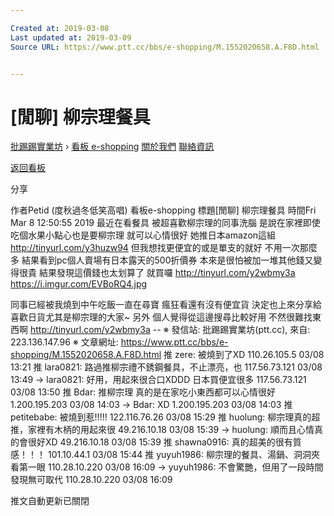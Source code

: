 ```yaml
---

Created at: 2019-03-08
Last updated at: 2019-03-09
Source URL: https://www.ptt.cc/bbs/e-shopping/M.1552020658.A.F8D.html


---
```


# [閒聊] 柳宗理餐具


[批踢踢實業坊](https://www.ptt.cc/bbs/) › [看板 e-shopping](https://www.ptt.cc/bbs/e-shopping/index.html) [關於我們](https://www.ptt.cc/about.html) [聯絡資訊](https://www.ptt.cc/contact.html)

[返回看板](https://www.ptt.cc/bbs/e-shopping/index.html)

分享

作者Petid (度秋過冬低笑高唱)
看板e-shopping
標題\[閒聊\] 柳宗理餐具
時間Fri Mar 8 12:50:55 2019
最近在看餐具 被超喜歡柳宗理的同事洗腦 是說在家裡即使吃個水果小點心也是要柳宗理 就可以心情很好 她推日本amazon這組 <http://tinyurl.com/y3huzw94> 但我想找更便宜的或是單支的就好 不用一次那麼多 結果看到pc個人賣場有日本露天的500折價券 本來是很怕被加一堆其他錢又變得很貴 結果發現這價錢也太划算了 就買囉 <http://tinyurl.com/y2wbmy3a> <https://i.imgur.com/EVBoRQ4.jpg>

同事已經被我燒到中午吃飯一直在尋寶 瘋狂看還有沒有便宜貨 決定也上來分享給喜歡日貨尤其是柳宗理的大家~ 另外 個人覺得從這邊搜尋比較好用 不然很難找東西啊 <http://tinyurl.com/y2wbmy3a> -- ※ 發信站: 批踢踢實業坊(ptt.cc), 來自: 223.136.147.96 ※ 文章網址: <https://www.ptt.cc/bbs/e-shopping/M.1552020658.A.F8D.html>
推 zere: 被燒到了XD 110.26.105.5 03/08 13:21
推 lara0821: 路過推柳宗禮不銹鋼餐具，不止漂亮，也 117.56.73.121 03/08 13:49
→ lara0821: 好用，用起來很合口XDDD 日本買便宜很多 117.56.73.121 03/08 13:50
推 Bdar: 推柳宗理 真的是在家吃小東西都可以心情很好 1.200.195.203 03/08 14:03
→ Bdar: XD 1.200.195.203 03/08 14:03
推 petitebabe: 被燒到惹!!!!! 122.116.76.26 03/08 15:29
推 huolung: 柳宗理真的超推，家裡有木柄的用起來很 49.216.10.18 03/08 15:39
→ huolung: 順而且心情真的會很好XD 49.216.10.18 03/08 15:39
推 shawna0916: 真的超美的很有質感！！！ 101.10.44.1 03/08 15:44
推 yuyuh1986: 柳宗理的餐具、湯鍋、洞洞夾看第一眼 110.28.10.220 03/08 16:09
→ yuyuh1986: 不會驚艷，但用了一段時間發現無可取代 110.28.10.220 03/08 16:09

推文自動更新已關閉

